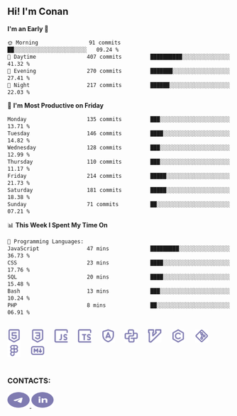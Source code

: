 ## Hi! I'm Conan

<!--START_SECTION:waka-->
**I'm an Early 🐤** 

```text
🌞 Morning                91 commits          ██░░░░░░░░░░░░░░░░░░░░░░░   09.24 % 
🌆 Daytime                407 commits         ██████████░░░░░░░░░░░░░░░   41.32 % 
🌃 Evening                270 commits         ███████░░░░░░░░░░░░░░░░░░   27.41 % 
🌙 Night                  217 commits         ██████░░░░░░░░░░░░░░░░░░░   22.03 % 
```
📅 **I'm Most Productive on Friday** 

```text
Monday                   135 commits         ███░░░░░░░░░░░░░░░░░░░░░░   13.71 % 
Tuesday                  146 commits         ████░░░░░░░░░░░░░░░░░░░░░   14.82 % 
Wednesday                128 commits         ███░░░░░░░░░░░░░░░░░░░░░░   12.99 % 
Thursday                 110 commits         ███░░░░░░░░░░░░░░░░░░░░░░   11.17 % 
Friday                   214 commits         █████░░░░░░░░░░░░░░░░░░░░   21.73 % 
Saturday                 181 commits         █████░░░░░░░░░░░░░░░░░░░░   18.38 % 
Sunday                   71 commits          ██░░░░░░░░░░░░░░░░░░░░░░░   07.21 % 
```


📊 **This Week I Spent My Time On** 

```text
💬 Programming Languages: 
JavaScript               47 mins             █████████░░░░░░░░░░░░░░░░   36.73 % 
CSS                      23 mins             ████░░░░░░░░░░░░░░░░░░░░░   17.76 % 
SQL                      20 mins             ████░░░░░░░░░░░░░░░░░░░░░   15.48 % 
Bash                     13 mins             ███░░░░░░░░░░░░░░░░░░░░░░   10.24 % 
PHP                      8 mins              ██░░░░░░░░░░░░░░░░░░░░░░░   06.91 % 
```


<!--END_SECTION:waka-->


<br>

<div align="left">
  <img src="icons/skills/html.svg" height="30" alt="html5"/>
  <img width="15"/>
  <img src="icons/skills/css.svg" height="30" alt="css"/>
    <img width="15"/>
  <img src="icons/skills/javascript.svg" height="30" alt="javascript"/>
  <img width="15"/>
  <img src="icons/skills/typescript.svg" height="30" alt="typescript"/>
  <img width="15"/>
  <img src="icons/skills/angular.svg" height="30" alt="angular"/>
  <img width="15"/>
  <img src="icons/skills/python.svg" height="30" alt="python"/>
  <img width="15"/>
  <img src="icons/skills/vim.svg" height="30" alt="vim"  />
  <img width="15"/>
  <img src="icons/skills/c.svg" height="30" alt="c"/>
  <img width="15"/>
  <img src="icons/skills/git.svg" height="30" alt="git"/>
  <img width="15"/>
  <img src="icons/skills/figma.svg" height="30" alt="figma"/>
  <img width="15"/>
  <img src="icons/skills/markdown.svg" height="30" alt="markdown"/>
</div>

<br>


### CONTACTS:

<div align="left">
  <a href="https://t.me/gkkconan">
    <img src="icons/contacts/telegram.svg" width="50" height="35" alt="telegram"/>
  </a>
  <a href="https://www.linkedin.com/in/gkkconan">
    <img src="icons/contacts/linkedin.svg" width="50" height="35" alt="linkedin"/>
  </a>
</div>
